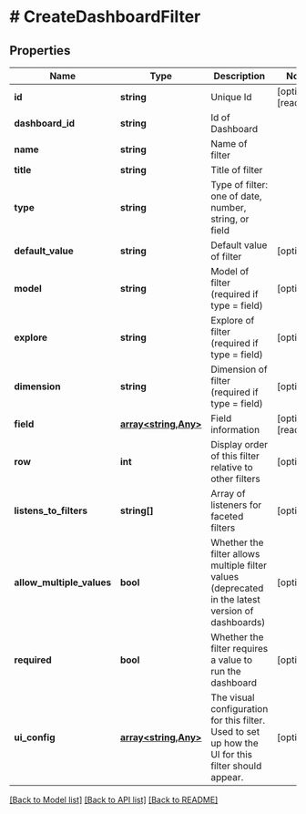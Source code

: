 # # CreateDashboardFilter

## Properties

Name | Type | Description | Notes
------------ | ------------- | ------------- | -------------
**id** | **string** | Unique Id | [optional] [readonly]
**dashboard_id** | **string** | Id of Dashboard |
**name** | **string** | Name of filter |
**title** | **string** | Title of filter |
**type** | **string** | Type of filter: one of date, number, string, or field |
**default_value** | **string** | Default value of filter | [optional]
**model** | **string** | Model of filter (required if type &#x3D; field) | [optional]
**explore** | **string** | Explore of filter (required if type &#x3D; field) | [optional]
**dimension** | **string** | Dimension of filter (required if type &#x3D; field) | [optional]
**field** | [**array<string,Any>**](Any.md) | Field information | [optional] [readonly]
**row** | **int** | Display order of this filter relative to other filters | [optional]
**listens_to_filters** | **string[]** | Array of listeners for faceted filters | [optional]
**allow_multiple_values** | **bool** | Whether the filter allows multiple filter values (deprecated in the latest version of dashboards) | [optional]
**required** | **bool** | Whether the filter requires a value to run the dashboard | [optional]
**ui_config** | [**array<string,Any>**](Any.md) | The visual configuration for this filter. Used to set up how the UI for this filter should appear. | [optional]

[[Back to Model list]](../../README.md#models) [[Back to API list]](../../README.md#endpoints) [[Back to README]](../../README.md)
